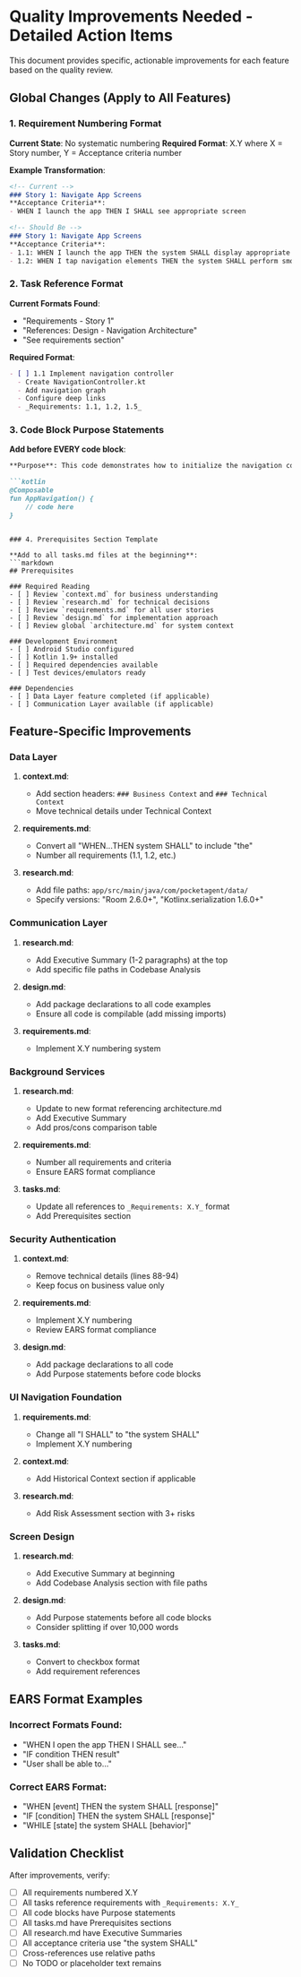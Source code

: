 # Quality Improvements Needed - Detailed Action Items

This document provides specific, actionable improvements for each feature based on the quality review.

## Global Changes (Apply to All Features)

### 1. Requirement Numbering Format

**Current State**: No systematic numbering
**Required Format**: X.Y where X = Story number, Y = Acceptance criteria number

**Example Transformation**:
```markdown
<!-- Current -->
### Story 1: Navigate App Screens
**Acceptance Criteria**:
- WHEN I launch the app THEN I SHALL see appropriate screen

<!-- Should Be -->
### Story 1: Navigate App Screens
**Acceptance Criteria**:
- 1.1: WHEN I launch the app THEN the system SHALL display appropriate screen based on authentication state
- 1.2: WHEN I tap navigation elements THEN the system SHALL perform smooth transitions within 300ms
```

### 2. Task Reference Format

**Current Formats Found**:
- "Requirements - Story 1"
- "References: Design - Navigation Architecture"
- "See requirements section"

**Required Format**:
```markdown
- [ ] 1.1 Implement navigation controller
  - Create NavigationController.kt
  - Add navigation graph
  - Configure deep links
  - _Requirements: 1.1, 1.2, 1.5_
```

### 3. Code Block Purpose Statements

**Add before EVERY code block**:
```markdown
**Purpose**: This code demonstrates how to initialize the navigation component with proper error handling and state restoration.

```kotlin
@Composable
fun AppNavigation() {
    // code here
}
```
```

### 4. Prerequisites Section Template

**Add to all tasks.md files at the beginning**:
```markdown
## Prerequisites

### Required Reading
- [ ] Review `context.md` for business understanding
- [ ] Review `research.md` for technical decisions
- [ ] Review `requirements.md` for all user stories
- [ ] Review `design.md` for implementation approach
- [ ] Review global `architecture.md` for system context

### Development Environment
- [ ] Android Studio configured
- [ ] Kotlin 1.9+ installed
- [ ] Required dependencies available
- [ ] Test devices/emulators ready

### Dependencies
- [ ] Data Layer feature completed (if applicable)
- [ ] Communication Layer available (if applicable)
```

## Feature-Specific Improvements

### Data Layer

1. **context.md**:
   - Add section headers: `### Business Context` and `### Technical Context`
   - Move technical details under Technical Context

2. **requirements.md**:
   - Convert all "WHEN...THEN system SHALL" to include "the"
   - Number all requirements (1.1, 1.2, etc.)

3. **research.md**:
   - Add file paths: `app/src/main/java/com/pocketagent/data/`
   - Specify versions: "Room 2.6.0+", "Kotlinx.serialization 1.6.0+"

### Communication Layer

1. **research.md**:
   - Add Executive Summary (1-2 paragraphs) at the top
   - Add specific file paths in Codebase Analysis

2. **design.md**:
   - Add package declarations to all code examples
   - Ensure all code is compilable (add missing imports)

3. **requirements.md**:
   - Implement X.Y numbering system

### Background Services

1. **research.md**:
   - Update to new format referencing architecture.md
   - Add Executive Summary
   - Add pros/cons comparison table

2. **requirements.md**:
   - Number all requirements and criteria
   - Ensure EARS format compliance

3. **tasks.md**:
   - Update all references to `_Requirements: X.Y_` format
   - Add Prerequisites section

### Security Authentication

1. **context.md**:
   - Remove technical details (lines 88-94)
   - Keep focus on business value only

2. **requirements.md**:
   - Implement X.Y numbering
   - Review EARS format compliance

3. **design.md**:
   - Add package declarations to all code
   - Add Purpose statements before code blocks

### UI Navigation Foundation

1. **requirements.md**:
   - Change all "I SHALL" to "the system SHALL"
   - Implement X.Y numbering

2. **context.md**:
   - Add Historical Context section if applicable

3. **research.md**:
   - Add Risk Assessment section with 3+ risks

### Screen Design

1. **research.md**:
   - Add Executive Summary at beginning
   - Add Codebase Analysis section with file paths

2. **design.md**:
   - Add Purpose statements before all code blocks
   - Consider splitting if over 10,000 words

3. **tasks.md**:
   - Convert to checkbox format
   - Add requirement references

## EARS Format Examples

### Incorrect Formats Found:
- "WHEN I open the app THEN I SHALL see..."
- "IF condition THEN result"
- "User shall be able to..."

### Correct EARS Format:
- "WHEN [event] THEN the system SHALL [response]"
- "IF [condition] THEN the system SHALL [response]"
- "WHILE [state] the system SHALL [behavior]"

## Validation Checklist

After improvements, verify:
- [ ] All requirements numbered X.Y
- [ ] All tasks reference requirements with `_Requirements: X.Y_`
- [ ] All code blocks have Purpose statements
- [ ] All tasks.md have Prerequisites sections
- [ ] All research.md have Executive Summaries
- [ ] All acceptance criteria use "the system SHALL"
- [ ] Cross-references use relative paths
- [ ] No TODO or placeholder text remains